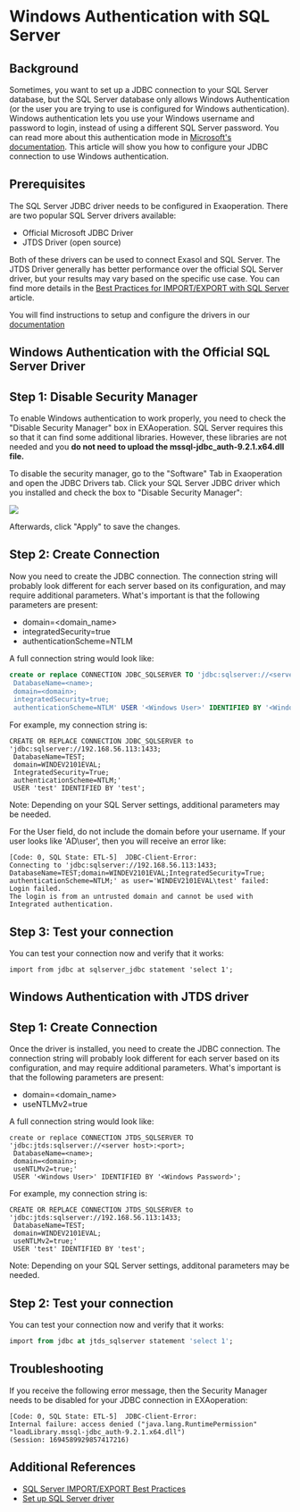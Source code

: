 # Windows Authentication with SQL Server 
## Background

Sometimes, you want to set up a JDBC connection to your SQL Server database, but the SQL Server database only allows Windows Authentication (or the user you are trying to use is configured for Windows authentication). Windows authentication lets you use your Windows username and password to login, instead of using a different SQL Server password. You can read more about this authentication mode in [Microsoft's documentation](https://docs.microsoft.com/en-us/sql/relational-databases/security/choose-an-authentication-mode?view=sql-server-ver15). This article will show you how to configure your JDBC connection to use Windows authentication. 

## Prerequisites

The SQL Server JDBC driver needs to be configured in Exaoperation. There are two popular SQL Server drivers available: 

* Official Microsoft JDBC Driver
* JTDS Driver (open source)

Both of these drivers can be used to connect Exasol and SQL Server. The JTDS Driver generally has better performance over the official SQL Server driver, but your results may vary based on the specific use case. You can find more details in the [Best Practices for IMPORT/EXPORT with SQL Server](https://exasol.my.site.com/s/article/Best-Practices-for-IMPORT-EXPORT-with-SQL-Server) article.

You will find instructions to setup and configure the drivers in our [documentation](https://docs.exasol.com/loading_data/connect_databases/sql_server.htm)

## Windows Authentication with the Official SQL Server Driver

## Step 1: Disable Security Manager

To enable Windows authentication to work properly, you need to check the "Disable Security Manager" box in EXAoperation. SQL Server requires this so that it can find some additional libraries. However, these libraries are not needed and you **do not need to upload the mssql-jdbc_auth-9.2.1.x64.dll file.**

To disable the security manager, go to the "Software" Tab in Exaoperation and open the JDBC Drivers tab. Click your SQL Server JDBC driver which you installed and check the box to "Disable Security Manager":

![](images/exa-Nico_0-1616081990498.png)

Afterwards, click "Apply" to save the changes. 

## Step 2: Create Connection

Now you need to create the JDBC connection. The connection string will probably look different for each server based on its configuration, and may require additional parameters. What's important is that the following parameters are present: 

* domain=<domain_name>
* integratedSecurity=true
* authenticationScheme=NTLM

A full connection string would look like:


```sql
create or replace CONNECTION JDBC_SQLSERVER TO 'jdbc:sqlserver://<server host>:<port>;
 DatabaseName=<name>;
 domain=<domain>;
 integratedSecurity=true;
 authenticationScheme=NTLM' USER '<Windows User>' IDENTIFIED BY '<Windows Password>'; 
```
For example, my connection string is:


```markup
CREATE OR REPLACE CONNECTION JDBC_SQLSERVER to 'jdbc:sqlserver://192.168.56.113:1433;
 DatabaseName=TEST;
 domain=WINDEV2101EVAL;
 IntegratedSecurity=True;
 authenticationScheme=NTLM;'
 USER 'test' IDENTIFIED BY 'test';
```
Note: Depending on your SQL Server settings, additional parameters may be needed.

For the User field, do not include the domain before your username. If your user looks like 'AD\user', then you will receive an error like:


```markup
[Code: 0, SQL State: ETL-5]  JDBC-Client-Error: 
Connecting to 'jdbc:sqlserver://192.168.56.113:1433;
DatabaseName=TEST;domain=WINDEV2101EVAL;IntegratedSecurity=True;
authenticationScheme=NTLM;' as user='WINDEV2101EVAL\test' failed: Login failed. 
The login is from an untrusted domain and cannot be used with Integrated authentication.
```
## Step 3: Test your connection

You can test your connection now and verify that it works:


```markup
import from jdbc at sqlserver_jdbc statement 'select 1';
```
## Windows Authentication with JTDS driver

## Step 1: Create Connection

Once the driver is installed, you need to create the JDBC connection. The connection string will probably look different for each server based on its configuration, and may require additional parameters. What's important is that the following parameters are present: 

* domain=<domain_name>
* useNTLMv2=true

A full connection string would look like:


```markup
create or replace CONNECTION JTDS_SQLSERVER TO 'jdbc:jtds:sqlserver://<server host>:<port>;
 DatabaseName=<name>;
 domain=<domain>;
 useNTLMv2=true;'
 USER '<Windows User>' IDENTIFIED BY '<Windows Password>'; 
```
For example, my connection string is:


```markup
CREATE OR REPLACE CONNECTION JTDS_SQLSERVER to 'jdbc:jtds:sqlserver://192.168.56.113:1433;
 DatabaseName=TEST;
 domain=WINDEV2101EVAL;
 useNTLMv2=true;'
 USER 'test' IDENTIFIED BY 'test';
```
Note: Depending on your SQL Server settings, additonal parameters may be needed.

## Step 2: Test your connection

You can test your connection now and verify that it works:


```sql
import from jdbc at jtds_sqlserver statement 'select 1';
```
## Troubleshooting

If you receive the following error message, then the Security Manager needs to be disabled for your JDBC connection in EXAoperation:


```markup
[Code: 0, SQL State: ETL-5]  JDBC-Client-Error: 
Internal failure: access denied ("java.lang.RuntimePermission" "loadLibrary.mssql-jdbc_auth-9.2.1.x64.dll") 
(Session: 1694589929857417216)
```
## Additional References

* [SQL Server IMPORT/EXPORT Best Practices](https://exasol.my.site.com/s/article/Best-Practices-for-IMPORT-EXPORT-with-SQL-Server)
* [Set up SQL Server driver](https://docs.exasol.com/loading_data/connect_databases/sql_server.htm)
